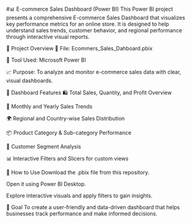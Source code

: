 #📊 E-commerce Sales Dashboard (Power BI)
This Power BI project presents a comprehensive E-commerce Sales Dashboard that visualizes key performance metrics for an online store. It is designed to help understand sales trends, customer behavior, and regional performance through interactive visual reports.

🧾 Project Overview
📁 File: Ecommers_Sales_Dahboard.pbix

📌 Tool Used: Microsoft Power BI

📈 Purpose: To analyze and monitor e-commerce sales data with clear, visual dashboards.

📌 Dashboard Features
🛍️ Total Sales, Quantity, and Profit Overview

📅 Monthly and Yearly Sales Trends

🌍 Regional and Country-wise Sales Distribution

📦 Product Category & Sub-category Performance

👥 Customer Segment Analysis

📊 Interactive Filters and Slicers for custom views

📂 How to Use
Download the .pbix file from this repository.

Open it using Power BI Desktop.

Explore interactive visuals and apply filters to gain insights.

🎯 Goal
To create a user-friendly and data-driven dashboard that helps businesses track performance and make informed decisions.

